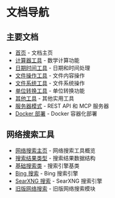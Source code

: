 # 文档导航

## 主要文档

- [首页](index.md) - 文档主页
- [计算器工具](calculator.md) - 数学计算功能
- [日期时间工具](datetime.md) - 日期和时间处理
- [文件操作工具](file_ops.md) - 文件内容操作
- [文件系统工具](filesystem.md) - 文件系统操作
- [单位转换工具](unit_converter.md) - 单位转换功能
- [其他工具](other_tools.md) - 其他实用工具
- [服务器模式](server.md) - REST API 和 MCP 服务器
- [Docker 部署](docker.md) - Docker 容器化部署

## 网络搜索工具

- [网络搜索主页](websearch/index.md) - 网络搜索工具概览
- [搜索结果类型](websearch/search_result.md) - 搜索结果数据结构
- [基础搜索类](websearch/base_search.md) - 搜索引擎基类
- [Bing 搜索](websearch/bing.md) - Bing 搜索引擎
- [SearXNG 搜索](websearch/searxng.md) - SearXNG 搜索引擎
- [旧版网络搜索](websearch/legacy.md) - 旧版网络搜索模块
